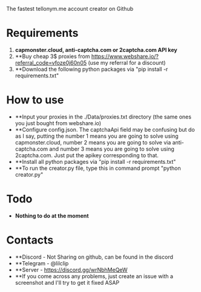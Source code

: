 The fastest tellonym.me account creator on Github
# Requirements
1. **capmonster.cloud, anti-captcha.com or 2captcha.com API key**
2. **Buy cheap 3$ proxies from https://www.webshare.io/?referral_code=vfoze0j60n05 (use my referral for a discount)
4. **Download the following python packages via "pip install -r requirements.txt"
# How to use
* **Input your proxies in the ./Data/proxies.txt directory (the same ones you just bought from webshare.io)
* **Configure config.json. The captchaApi field may be confusing but do as I say, putting the number 1 means you are going to solve using capmonster.cloud, number 2 means you are going to solve via anti-captcha.com and number 3 means you are going to solve using 2captcha.com. Just put the apikey corresponding to that.
* **Install all python packages via "pip install -r requirements.txt"
* **To run the creator.py file, type this in command prompt "python creator.py"
# Todo
* **Nothing to do at the moment**
# Contacts
* **Discord - Not Sharing on github, can be found in the discord
* **Telegram - @lilclip
* **Server - https://discord.gg/wrNbhMeQeW
* **If you come across any problems, just create an issue with a screenshot and I'll try to get it fixed ASAP
